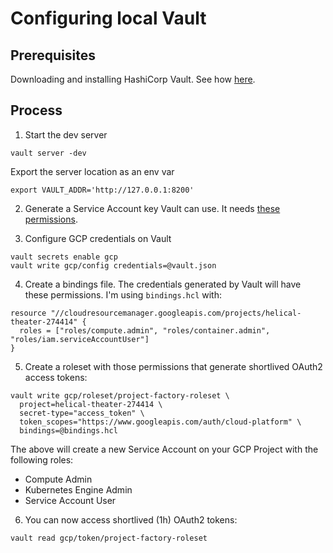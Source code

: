 # Configuring local Vault

## Prerequisites

Downloading and installing HashiCorp Vault. See how [here](https://www.vaultproject.io/docs/install#install-vault).

## Process

1. Start the dev server
```
vault server -dev
```

Export the server location as an env var
```
export VAULT_ADDR='http://127.0.0.1:8200'

```

2. Generate a Service Account key Vault can use. It needs [these permissions](https://www.vaultproject.io/docs/secrets/gcp#required-permissions).

3. Configure GCP credentials on Vault
```
vault secrets enable gcp
vault write gcp/config credentials=@vault.json
```

4. Create a bindings file. The credentials generated by Vault will have these permissions. I'm using `bindings.hcl` with:
```
resource "//cloudresourcemanager.googleapis.com/projects/helical-theater-274414" {
  roles = ["roles/compute.admin", "roles/container.admin", "roles/iam.serviceAccountUser"]
}
```

5. Create a roleset with those permissions that generate shortlived OAuth2 access tokens:
```
vault write gcp/roleset/project-factory-roleset \
  project=helical-theater-274414 \
  secret-type="access_token" \
  token_scopes="https://www.googleapis.com/auth/cloud-platform" \
  bindings=@bindings.hcl
```

The above will create a new Service Account on your GCP Project with the following roles:
 - Compute Admin
 - Kubernetes Engine Admin
 - Service Account User

6. You can now access shortlived (1h) OAuth2 tokens:
```
vault read gcp/token/project-factory-roleset
```
